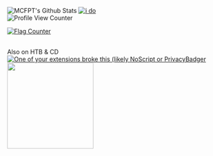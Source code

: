


![MCFPT's Github Stats](https://github-readme-stats.vercel.app/api?username=MCFDev&count_private=true&show_icons=true&theme=radical)
[![i do](https://github-readme-stats.vercel.app/api/top-langs/?username=MCFDev&layout=compact&theme=radical)](https://github.com/anuraghazra/github-readme-stats)
<br>
![Profile View Counter](https://komarev.com/ghpvc/?username=MCFDev&color=blueviolet&style=flat-square)

<p> <a href="https://info.flagcounter.com/o3CQ"><img src="https://s01.flagcounter.com/count2/o3CQ/bg_FFFFFF/txt_000000/border_CCCCCC/columns_8/maxflags_250/viewers_0/labels_0/pageviews_1/flags_0/percent_0/" alt="Flag Counter" border="0"></a> </p>

<br> Also on HTB & CD
<br>
<a href="https://app.hackthebox.com/profile/233908"><img src="https://www.hackthebox.com/badge/image/233908"  alt="One of your extensions broke this (likely NoScript  or PrivacyBadger">
<a href="https://cyberdefenders.org/p/Th0nkPT"><img src="https://cyberdefenders-storage.s3.me-central-1.amazonaws.com/profile-badges/Th0nkPT.png" width="200" />

